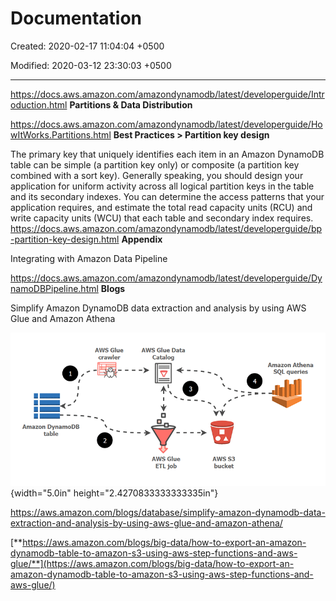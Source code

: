 # Documentation

Created: 2020-02-17 11:04:04 +0500

Modified: 2020-03-12 23:30:03 +0500

---

<https://docs.aws.amazon.com/amazondynamodb/latest/developerguide/Introduction.html>
**Partitions & Data Distribution**

<https://docs.aws.amazon.com/amazondynamodb/latest/developerguide/HowItWorks.Partitions.html>
**Best Practices > Partition key design**

The primary key that uniquely identifies each item in an Amazon DynamoDB table can be simple (a partition key only) or composite (a partition key combined with a sort key).
Generally speaking, you should design your application for uniform activity across all logical partition keys in the table and its secondary indexes. You can determine the access patterns that your application requires, and estimate the total read capacity units (RCU) and write capacity units (WCU) that each table and secondary index requires.
<https://docs.aws.amazon.com/amazondynamodb/latest/developerguide/bp-partition-key-design.html>
**Appendix**

Integrating with Amazon Data Pipeline

<https://docs.aws.amazon.com/amazondynamodb/latest/developerguide/DynamoDBPipeline.html>
**Blogs**

Simplify Amazon DynamoDB data extraction and analysis by using AWS Glue and Amazon Athena

![Architecture diagram of the solution beginning from the Amazon DynamoDB table](media/AWS-DynamoDB_Documentation-image1.gif){width="5.0in" height="2.4270833333333335in"}

<https://aws.amazon.com/blogs/database/simplify-amazon-dynamodb-data-extraction-and-analysis-by-using-aws-glue-and-amazon-athena/>

[**https://aws.amazon.com/blogs/big-data/how-to-export-an-amazon-dynamodb-table-to-amazon-s3-using-aws-step-functions-and-aws-glue/**](https://aws.amazon.com/blogs/big-data/how-to-export-an-amazon-dynamodb-table-to-amazon-s3-using-aws-step-functions-and-aws-glue/)

